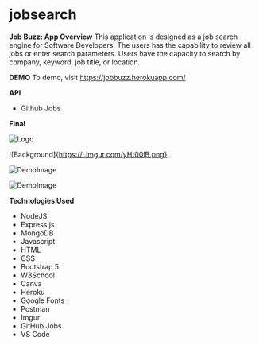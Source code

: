 # jobsearch

__Job Buzz: App Overview__
This application is designed as a job search engine for Software Developers. The users has the capability to review all jobs or enter search parameters. Users have the capacity to search by company, keyword, job title, or location. 

__DEMO__
To demo, visit https://jobbuzz.herokuapp.com/

__API__
- Github Jobs

__Final__

![Logo](https://i.imgur.com/OWSASHX.png)

![Background]{https://i.imgur.com/yHt00lB.png}

![DemoImage](https://i.imgur.com/kTRBhAl.png)

![DemoImage](https://i.imgur.com/9NOlk6k.png)



__Technologies Used__
- NodeJS
- Express.js
- MongoDB
- Javascript
- HTML
- CSS
- Bootstrap 5
- W3School
- Canva
- Heroku
- Google Fonts
- Postman
- Imgur
- GitHub Jobs
- VS Code

